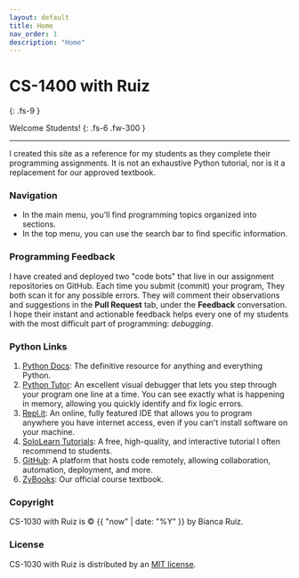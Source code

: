 ```yaml
---
layout: default
title: Home
nav_order: 1
description: "Home"
---
```


# CS-1400 with Ruiz
{: .fs-9 }

Welcome Students!
{: .fs-6 .fw-300 }

---
 
I created this site as a reference for my students as they complete their programming assignments. It is not an exhaustive Python tutorial, nor is it a replacement for our approved textbook.

### Navigation
- In the main menu, you'll find programming topics organized into sections. 
- In the top menu, you can use the search bar to find specific information.

### Programming Feedback
I have created and deployed two "code bots" that live in our assignment repositories on GitHub. Each time you submit (commit) your program, They both scan it for any possible errors. They will comment their observations and suggestions in the **Pull Request** tab, under the **Feedback** conversation. I hope their instant and actionable feedback helps every one of my students with the most difficult part of programming: *debugging*.

### Python Links
1. [Python Docs](https://docs.python.org/3/reference/index.html): The definitive resource for anything and everything Python.
2. [Python Tutor](http://www.pythontutor.com/visualize.html#mode=edit): An excellent visual debugger that lets you step through your program one line at a time. You can see exactly what is happening in memory, allowing you quickly identify and fix logic errors. 
4. [Repl.it](https://repl.it/~): An online, fully featured IDE that allows you to program anywhere you have internet access, even if you can't install software on your machine. 
5. [SoloLearn Tutorials](https://www.sololearn.com/learning/1073): A free, high-quality, and interactive tutorial I often recommend to students.
6. [GitHub](https://github.com/): A platform that hosts code remotely, allowing collaboration, automation, deployment, and more.
7. [ZyBooks](https://learn.zybooks.com/library): Our official course textbook.

### Copyright
CS-1030 with Ruiz is &copy; {{ "now" | date: "%Y" }} by Bianca Ruiz.

### License
CS-1030 with Ruiz is distributed by an [MIT license](https://github.com/CS-1030/CS-1030.github.io/tree/master/LICENSE.txt).
